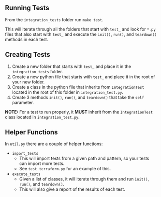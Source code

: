 ## Running Tests
From the `integration_tests` folder run `make test`.

This will iterate through all the folders that start with `test_` and look for `*.py` files
that also start with `test_` and execute the `init()`, `run()`, and `teardown()` methods in each
test.


## Creating Tests
1. Create a new folder that starts with `test_` and place it in the `integration_tests` folder.
2. Create a new python file that starts with `test_` and place it in the root of your new folder.
3. Create a class in the python file that inherits from `IntegrationTest` located in the root of this folder in `integration_test.py`.
4. Create 3 methods `init()`, `run()`, and `teardown()` that take the `self` parameter.

**NOTE:** For a test to run properly, it **MUST** inherit from the `IntegrationTest` class located in `integration_test.py`.


## Helper Functions
In `util.py` there are a couple of helper functions:
* `import_tests`
    * This will import tests from a given path and pattern, so your tests can import more tests.
    * See `test_terraform.py` for an example of this.
* `execute_tests`
    * Given a list of classes, it will iterate through them and run `init()`, `run()`, and `teardown()`.
    * This will also give a report of the results of each test.
